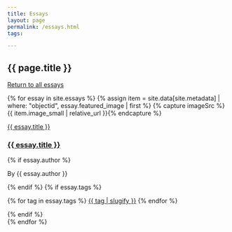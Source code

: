 ```yaml
---
title: Essays
layout: page
permalink: /essays.html
tags:

---
```


<h2 id="page-title">{{ page.title }}</h2>
<a id="return-to-all" class="d-none" aria-hidden="true" href="#">Return to all essays</a>

<!--<p>
<a class="btn btn-small btn-outline-light rounded-pill mb-1 tag-btn" href="#">all</a>
{% for film in site.films %}
    <a class="btn btn-small btn-outline-light rounded-pill mb-1 tag-btn" href="#{{ film.title | slugify }}">{{ film.title | slugify }}</a>
{% endfor %}
{% assign themes = site.data.config-facets | where: "name", "themes" | first %}
{% assign theme-tags = themes.values | split: "|" %}
{% for tag in theme-tags %}
    <a class="btn btn-small btn-outline-light rounded-pill mb-1 tag-btn" href="#{{ tag | slugify }}">{{ tag | slugify }}</a>
{% endfor %}
</p>-->

<!--
<div class="row">
    {% for essay in site.essays %}
    {% assign item = site.data[site.metadata] | where: "objectid", essay.featured_image | first %}
    {% capture imageSrc %}{{ item.image_small | relative_url }}{% endcapture %}
        <div class="col-6 col-lg-4 mb-4 ">
            <div class="btn text-wrap w-100 image-btn" style="background-image: url({{ imageSrc }});">
                <div class="darkened-overlay"></div>
                <a href="{{ essay.url | relative_url }}"><h2 class="w-100 fs-2 p-1">{{ essay.title }}</h2></a>
            </div>
        </div>
    {% endfor %}
</div>
-->
{% for essay in site.essays %}
{% assign item = site.data[site.metadata] | where: "objectid", essay.featured_image | first %}
{% capture imageSrc %}{{ item.image_small | relative_url }}{% endcapture %}
<div class="essay row mb-4{% for tag in essay.tags %} {{ tag | slugify }}{% endfor %}{% unless forloop.last %} border-bottom border-secondary{% endunless %}">
    <div class="col-md-6 col-lg-3 mb-2">
        <a href="{{ essay.url | relative_url }}"><img class="rounded me-2 w-100" src="{{ imageSrc }}" alt=""><span class="visually-hidden">{{ essay.title }}</span></a>
    </div>
    <div class="col-md-6 col-lg-9 mb-2">
        <h3><a href="{{ essay.url | relative_url }}">{{ essay.title }}</a></h3>
        {% if essay.author %}<p class="by-line">By {{ essay.author }}</p>{% endif %}
        {% if essay.tags %}<p class="essay-tags">
        {% for tag in essay.tags %}
            <a class="btn btn-small btn-outline-light rounded-pill mb-1 tag-btn" href="#{{ tag | slugify }}">{{ tag | slugify }}</a>
        {% endfor %}
        </p>{% endif %}
    </div>
</div>
{% endfor %}

<script>
    function filterEssays(){
        var pageTitle = document.getElementById("page-title");
        var returnToAll = document.getElementById("return-to-all");
        // iterate through essays
        var essays = document.getElementsByClassName("essay");
        for (let i = 0; i < essays.length; i++) {
            if (location.hash == "") {
                // show all essays
                essays[i].classList.remove("d-none");
                essays[i].setAttribute("aria-hidden", "false");
                // hide link to return to all essays and remove focus
                returnToAll.classList.add("d-none");
                returnToAll.setAttribute("aria-hidden", "true");
                returnToAll.blur();
                // update page title
                pageTitle.innerHTML = "Essays";
            } else {
                // hide every essay to start
                essays[i].classList.add("d-none");
                essays[i].setAttribute("aria-hidden", "true");
                // unhide essays with the tag that matches the hash
                if (essays[i].classList.contains(location.hash.slice(1))) {
                    essays[i].classList.remove("d-none");
                    essays[i].setAttribute("aria-hidden", "false");
                }
                // reveal and focus link to return to all essays
                returnToAll.classList.remove("d-none");
                returnToAll.setAttribute("aria-hidden", "false");
                returnToAll.focus();
                // update page title
                pageTitle.innerHTML = "Essays: " + location.hash.slice(1);
            }
        }
        console.log("Filter applied")
    }
    // add event listener to filter essays on hash change
    window.addEventListener("hashchange", filterEssays);
</script>